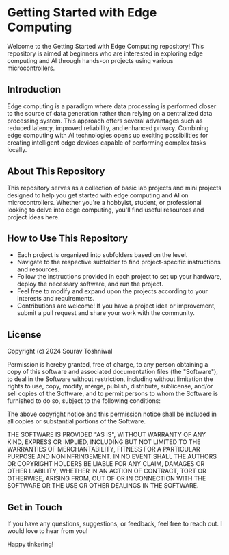 # Getting Started with Edge Computing

Welcome to the Getting Started with Edge Computing repository! This repository is aimed at beginners who are interested in exploring edge computing and AI through hands-on projects using various microcontrollers.

## Introduction
Edge computing is a paradigm where data processing is performed closer to the source of data generation rather than relying on a centralized data processing system. This approach offers several advantages such as reduced latency, improved reliability, and enhanced privacy. Combining edge computing with AI technologies opens up exciting possibilities for creating intelligent edge devices capable of performing complex tasks locally.

## About This Repository
This repository serves as a collection of basic lab projects and mini projects designed to help you get started with edge computing and AI on microcontrollers. Whether you're a hobbyist, student, or professional looking to delve into edge computing, you'll find useful resources and project ideas here.

## How to Use This Repository
- Each project is organized into subfolders based on the level.
- Navigate to the respective subfolder to find project-specific instructions and resources.
- Follow the instructions provided in each project to set up your hardware, deploy the necessary software, and run the project.
- Feel free to modify and expand upon the projects according to your interests and requirements.
- Contributions are welcome! If you have a project idea or improvement, submit a pull request and share your work with the community.

## License
Copyright (c) 2024 Sourav Toshniwal

Permission is hereby granted, free of charge, to any person obtaining a copy of this software and associated documentation files (the "Software"), to deal in the Software without restriction, including without limitation the rights to use, copy, modify, merge, publish, distribute, sublicense, and/or sell copies of the Software, and to permit persons to whom the Software is furnished to do so, subject to the following conditions:

The above copyright notice and this permission notice shall be included in all copies or substantial portions of the Software.

THE SOFTWARE IS PROVIDED "AS IS", WITHOUT WARRANTY OF ANY KIND, EXPRESS OR IMPLIED, INCLUDING BUT NOT LIMITED TO THE WARRANTIES OF MERCHANTABILITY, FITNESS FOR A PARTICULAR PURPOSE AND NONINFRINGEMENT. IN NO EVENT SHALL THE AUTHORS OR COPYRIGHT HOLDERS BE LIABLE FOR ANY CLAIM, DAMAGES OR OTHER LIABILITY, WHETHER IN AN ACTION OF CONTRACT, TORT OR OTHERWISE, ARISING FROM, OUT OF OR IN CONNECTION WITH THE SOFTWARE OR THE USE OR OTHER DEALINGS IN THE SOFTWARE.

## Get in Touch
If you have any questions, suggestions, or feedback, feel free to reach out. I would love to hear from you!

Happy tinkering!